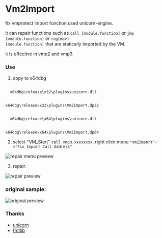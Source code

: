 # Vm2Import
fix vmprotect import function used unicorn-engine.

it can repair functions such as <code>call [module.function]</code> or <code>jmp [module.function]</code> or <code>reg(mov) [module.function]</code> that are statically imported by the VM.

it is effective in vmp2 and vmp3.

### Use
1. copy to x64dbg
  <code>
  x64dbg\release\x32\plugins\unicorn.dll
  
  x64dbg\release\x32\plugins\Vm2Import.dp32
  </code>
  
  <code>
  x64dbg\release\x64\plugins\unicorn.dll
  
  x64dbg\release\x64\plugins\Vm2Import.dp64
  </code>

2. select "VM_Start" <code>call vmp0.xxxxxxxx</code>, right click menu <code>"Vm2Import"->"Fix Import Call Address"</code>

![repair menu preview](https://i.imgur.com/lMv7MoS.jpg)

3. repair.

![repair preview](https://i.imgur.com/OHGDRXc.jpg)


### original sample:
![original preview](https://i.imgur.com/qwpyNM3.jpg)


### Thanks
- [unicorn](https://github.com/unicorn-engine/unicorn)
- [fmtlib](https://github.com/fmtlib/fmt)
